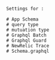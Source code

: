 ~~~~~~~~~~~~
Settings for :

# App Schema
# query type
# mutuation type
# Graphql Batch
# Graphql Guard
# NewRelic Trace
# Schema.graphql
~~~~~~~~~~~~